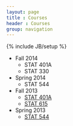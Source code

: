 ```yaml
---
layout: page
title : Courses
header : Courses
group: navigation
---
```

{% include JB/setup %}

- Fall 2014
  - STAT 401A
  - STAT 330
- Spring 2014
  - STAT 544
- Fall 2013
  - [STAT 401A](http://jarad.github.com/stat401A/)
  - [STAT 615](http://jarad.github.com/stat615/)
- Spring 2013
  - [STAT 544](http://jarad.github.com/stat544/)



